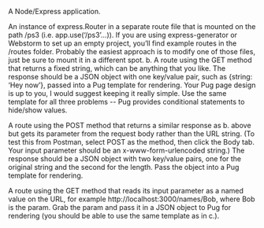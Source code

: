 A Node/Express application.

An instance of express.Router in a separate route file that is mounted on
the path /ps3 (i.e. app.use(‘/ps3’…)). If you are using express-generator or
Webstorm to set up an empty project, you’ll find example routes in the
/routes folder. Probably the easiest approach is to modify one of those
files, just be sure to mount it in a different spot.
b. A route using the GET method that returns a fixed string, which can be
anything that you like. The response should be a JSON object with one
key/value pair, such as {string: ‘Hey now’}, passed into a Pug template for
rendering. Your Pug page design is up to you, I would suggest keeping it
really simple. Use the same template for all three problems -- Pug provides
conditional statements to hide/show values.

A route using the POST method that returns a similar response as b.
above but gets its parameter from the request body rather than the URL
string. (To test this from Postman, select POST as the method, then click
the Body tab. Your input parameter should be an x-www-form-urlencoded
string.) The response should be a JSON object with two key/value pairs,
one for the original string and the second for the length. Pass the object
into a Pug template for rendering.

A route using the GET method that reads its input parameter as a named
value on the URL, for example http://localhost:3000/names/Bob, where
Bob is the param. Grab the param and pass it in a JSON object to Pug for
rendering (you should be able to use the same template as in c.).
